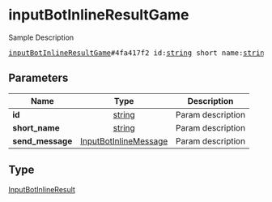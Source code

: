 # inputBotInlineResultGame

Sample Description

<pre>
<a href="../constructor/inputBotInlineResultGame.md">inputBotInlineResultGame</a>#4fa417f2 id:<a href="../type/string.md">string</a> short_name:<a href="../type/string.md">string</a> send_message:<a href="../type/InputBotInlineMessage.md">InputBotInlineMessage</a> = <a href="../type/InputBotInlineResult.md">InputBotInlineResult</a>;
</pre>

## Parameters

| Name | Type | Description |
|------|:----:|-------------|
| **id** | [string](../type/string.md) | Param description |
| **short_name** | [string](../type/string.md) | Param description |
| **send_message** | [InputBotInlineMessage](../type/InputBotInlineMessage.md) | Param description |

## Type

[InputBotInlineResult](../type/InputBotInlineResult.md)
